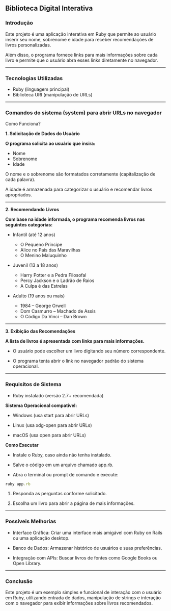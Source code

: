 ## Biblioteca Digital Interativa

### Introdução

Este projeto é uma aplicação interativa em Ruby que permite ao usuário inserir seu nome, sobrenome e idade para receber recomendações de livros personalizadas. 

Além disso, o programa fornece links para mais informações sobre cada livro e permite que o usuário abra esses links diretamente no navegador.

---

### Tecnologias Utilizadas
- Ruby (linguagem principal)
- Biblioteca URI (manipulação de URLs)

---

### Comandos do sistema (system) para abrir URLs no navegador

Como Funciona?

**1. Solicitação de Dados do Usuário**

**O programa solicita ao usuário que insira:**

- Nome
- Sobrenome
- Idade

O nome e o sobrenome são formatados corretamente (capitalização de cada palavra).

A idade é armazenada para categorizar o usuário e recomendar livros apropriados.

---

**2. Recomendando Livros**

**Com base na idade informada, o programa recomenda livros nas seguintes categorias:**

- Infantil (até 12 anos)
    - O Pequeno Príncipe
    - Alice no País das Maravilhas
    - O Menino Maluquinho

- Juvenil (13 a 18 anos)
    - Harry Potter e a Pedra Filosofal
    - Percy Jackson e o Ladrão de Raios
    - A Culpa é das Estrelas

- Adulto (19 anos ou mais)
    - 1984 – George Orwell
    - Dom Casmurro – Machado de Assis
    - O Código Da Vinci – Dan Brown

---

**3. Exibição das Recomendações**

**A lista de livros é apresentada com links para mais informações.**

- O usuário pode escolher um livro digitando seu número correspondente.

- O programa tenta abrir o link no navegador padrão do sistema operacional.

---

### Requisitos de Sistema

- Ruby instalado (versão 2.7+ recomendada)

**Sistema Operacional compatível:**

- Windows (usa start para abrir URLs)

- Linux (usa xdg-open para abrir URLs)

- macOS (usa open para abrir URLs)

**Como Executar**

- Instale o Ruby, caso ainda não tenha instalado.

- Salve o código em um arquivo chamado app.rb.

- Abra o terminal ou prompt de comando e execute:

``` ruby
ruby app.rb
```

1. Responda as perguntas conforme solicitado.

2. Escolha um livro para abrir a página de mais informações.

---

### Possíveis Melhorias

- Interface Gráfica: Criar uma interface mais amigável com Ruby on Rails ou uma aplicação desktop.

- Banco de Dados: Armazenar histórico de usuários e suas preferências.

- Integração com APIs: Buscar livros de fontes como Google Books ou Open Library.

---

### Conclusão

Este projeto é um exemplo simples e funcional de interação com o usuário em Ruby, utilizando entrada de dados, manipulação de strings e interação com o navegador para exibir informações sobre livros recomendados.

